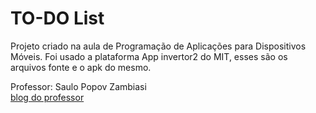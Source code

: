 # TO-DO List

Projeto criado na aula de Programação de Aplicações para Dispositivos Móveis.
Foi usado a plataforma App invertor2 do MIT, esses são os arquivos fonte e o apk do mesmo.

Professor: Saulo Popov Zambiasi  
[ blog do professor ](http://saulopz.blogspot.com.br/)
